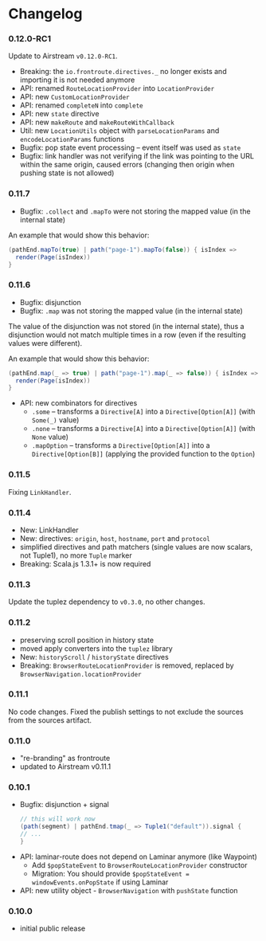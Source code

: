 # Changelog

### 0.12.0-RC1

Update to Airstream `v0.12.0-RC1`.

* Breaking: the `io.frontroute.directives._` no longer exists and importing it is not needed anymore
* API: renamed `RouteLocationProvider` into `LocationProvider`
* API: new `CustomLocationProvider`
* API: renamed `completeN` into `complete`
* API: new `state` directive
* API: new `makeRoute` and `makeRouteWithCallback`
* Util: new `LocationUtils` object with `parseLocationParams` and `encodeLocationParams` functions
* Bugfix: pop state event processing – event itself was used as `state`
* Bugfix: link handler was not verifying if the link was pointing to the URL within the same origin, caused errors 
  (changing then origin when pushing state is not allowed)

### 0.11.7

* Bugfix: `.collect` and `.mapTo` were not storing the mapped value (in the internal state)

An example that would show this behavior:

```scala
(pathEnd.mapTo(true) | path("page-1").mapTo(false)) { isIndex =>
  render(Page(isIndex))
}
```

### 0.11.6

* Bugfix: disjunction
* Bugfix: `.map` was not storing the mapped value (in the internal state)

The value of the disjunction was not stored (in the internal state), thus a disjunction would not
match multiple times in a row (even if the resulting values were different).

An example that would show this behavior:

```scala
(pathEnd.map(_ => true) | path("page-1").map(_ => false)) { isIndex =>
  render(Page(isIndex))
}
```

* API: new combinators for directives
    * `.some` – transforms a `Directive[A]` into a `Directive[Option[A]]` (with `Some(_)` value)
    * `.none` – transforms a `Directive[A]` into a `Directive[Option[A]]` (with `None` value)
    * `.mapOption` – transforms a `Directive[Option[A]]` into a `Directive[Option[B]]` (applying the provided function to the `Option`)

### 0.11.5

Fixing `LinkHandler`.

### 0.11.4

* New: LinkHandler
* New: directives: `origin`, `host`, `hostname`, `port` and `protocol`
* simplified directives and path matchers (single values are now scalars, not Tuple1), no more `Tuple` marker
* Breaking: Scala.js 1.3.1+ is now required

### 0.11.3

Update the tuplez dependency to `v0.3.0`, no other changes.

### 0.11.2

* preserving scroll position in history state
* moved apply converters into the `tuplez` library  
* New: `historyScroll` / `historyState` directives
* Breaking: `BrowserRouteLocationProvider` is removed, replaced by `BrowserNavigation.locationProvider`

### 0.11.1

No code changes. Fixed the publish settings to not exclude the sources from the sources artifact.

### 0.11.0

* "re-branding" as frontroute
* updated to Airstream v0.11.1

### 0.10.1

* Bugfix: disjunction + signal
  ```scala
  // this will work now
  (path(segment) | pathEnd.tmap(_ => Tuple1("default")).signal { 
  // ...
  }
  ```
* API: laminar-route does not depend on Laminar anymore (like Waypoint)  
  * Add `$popStateEvent` to `BrowserRouteLocationProvider` constructor
  * Migration: You should provide `$popStateEvent = windowEvents.onPopState` if using Laminar
* API: new utility object - `BrowserNavigation` with `pushState` function

### 0.10.0

* initial public release
